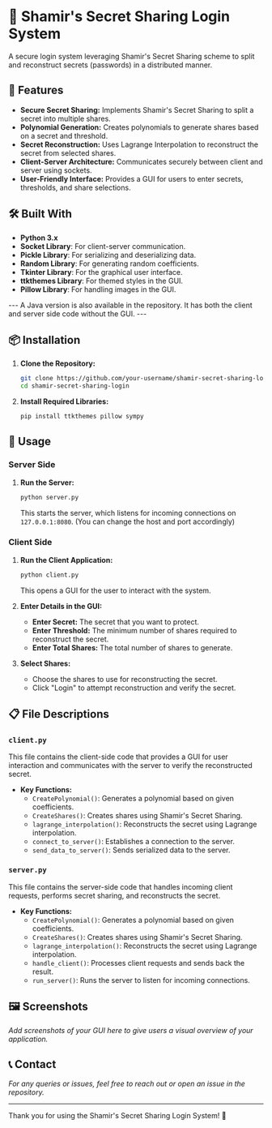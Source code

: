 # 🔐 Shamir's Secret Sharing Login System

A secure login system leveraging Shamir's Secret Sharing scheme to split and reconstruct secrets (passwords) in a distributed manner.

## 🌟 Features

- **Secure Secret Sharing:** Implements Shamir's Secret Sharing to split a secret into multiple shares.
- **Polynomial Generation:** Creates polynomials to generate shares based on a secret and threshold.
- **Secret Reconstruction:** Uses Lagrange Interpolation to reconstruct the secret from selected shares.
- **Client-Server Architecture:** Communicates securely between client and server using sockets.
- **User-Friendly Interface:** Provides a GUI for users to enter secrets, thresholds, and share selections.

## 🛠️ Built With

- **Python 3.x**
- **Socket Library**: For client-server communication.
- **Pickle Library**: For serializing and deserializing data.
- **Random Library**: For generating random coefficients.
- **Tkinter Library**: For the graphical user interface.
- **ttkthemes Library**: For themed styles in the GUI.
- **Pillow Library**: For handling images in the GUI.

--- A Java version is also available in the repository. It has both the client and server side code without the GUI. ---

## 📦 Installation

1. **Clone the Repository:**
    ```sh
    git clone https://github.com/your-username/shamir-secret-sharing-login.git
    cd shamir-secret-sharing-login
    ```

2. **Install Required Libraries:**
    ```sh
    pip install ttkthemes pillow sympy
    ```

## 🚀 Usage

### Server Side

1. **Run the Server:**
    ```sh
    python server.py
    ```
    This starts the server, which listens for incoming connections on `127.0.0.1:8080`. (You can change the host and port accordingly)

### Client Side

1. **Run the Client Application:**
    ```sh
    python client.py
    ```
    This opens a GUI for the user to interact with the system.

2. **Enter Details in the GUI:**
    - **Enter Secret:** The secret that you want to protect.
    - **Enter Threshold:** The minimum number of shares required to reconstruct the secret.
    - **Enter Total Shares:** The total number of shares to generate.

3. **Select Shares:**
    - Choose the shares to use for reconstructing the secret.
    - Click "Login" to attempt reconstruction and verify the secret.

## 📋 File Descriptions

### `client.py`

This file contains the client-side code that provides a GUI for user interaction and communicates with the server to verify the reconstructed secret.

- **Key Functions:**
    - `CreatePolynomial()`: Generates a polynomial based on given coefficients.
    - `CreateShares()`: Creates shares using Shamir's Secret Sharing.
    - `lagrange_interpolation()`: Reconstructs the secret using Lagrange interpolation.
    - `connect_to_server()`: Establishes a connection to the server.
    - `send_data_to_server()`: Sends serialized data to the server.

### `server.py`

This file contains the server-side code that handles incoming client requests, performs secret sharing, and reconstructs the secret.

- **Key Functions:**
    - `CreatePolynomial()`: Generates a polynomial based on given coefficients.
    - `CreateShares()`: Creates shares using Shamir's Secret Sharing.
    - `lagrange_interpolation()`: Reconstructs the secret using Lagrange interpolation.
    - `handle_client()`: Processes client requests and sends back the result.
    - `run_server()`: Runs the server to listen for incoming connections.

## 🖼️ Screenshots

*Add screenshots of your GUI here to give users a visual overview of your application.*

## 📞 Contact

*For any queries or issues, feel free to reach out or open an issue in the repository.*

---

Thank you for using the Shamir's Secret Sharing Login System! 🎉
